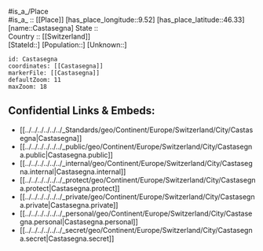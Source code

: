 ﻿---
location: [46.33,9.52] 
mapzoom: [7,12] 
mapmarker: city 
type: City
tags:
- geo/City


SpocWebEntityId: 29502
isDeleted: false
confidential: public

---
#is_a_/Place  
#is_a_ :: [[Place]] 
[has_place_longitude::9.52] 
[has_place_latitude::46.33] 
[name::Castasegna] 
State ::  
Country :: [[Switzerland]]  
[StateId::] 
[Population::] 
[Unknown::] 


```leaflet
id: Castasegna
coordinates: [[Castasegna]] 
markerFile: [[Castasegna]] 
defaultZoom: 11 
maxZoom: 18
```


## Confidential Links & Embeds: 
- [[../../../../../../_Standards/geo/Continent/Europe/Switzerland/City/Castasegna|Castasegna]] 
- [[../../../../../../_public/geo/Continent/Europe/Switzerland/City/Castasegna.public|Castasegna.public]] 
- [[../../../../../../_internal/geo/Continent/Europe/Switzerland/City/Castasegna.internal|Castasegna.internal]] 
- [[../../../../../../_protect/geo/Continent/Europe/Switzerland/City/Castasegna.protect|Castasegna.protect]] 
- [[../../../../../../_private/geo/Continent/Europe/Switzerland/City/Castasegna.private|Castasegna.private]] 
- [[../../../../../../_personal/geo/Continent/Europe/Switzerland/City/Castasegna.personal|Castasegna.personal]] 
- [[../../../../../../_secret/geo/Continent/Europe/Switzerland/City/Castasegna.secret|Castasegna.secret]] 
